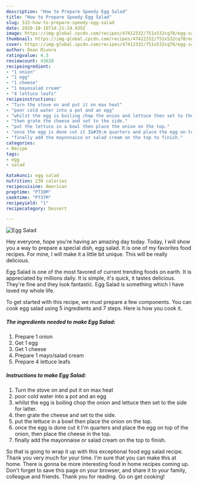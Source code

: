 ```yaml
---
description: "How to Prepare Speedy Egg Salad"
title: "How to Prepare Speedy Egg Salad"
slug: 515-how-to-prepare-speedy-egg-salad
date: 2020-10-16T14:21:24.435Z
image: https://img-global.cpcdn.com/recipes/47412332/751x532cq70/egg-salad-recipe-main-photo.jpg
thumbnail: https://img-global.cpcdn.com/recipes/47412332/751x532cq70/egg-salad-recipe-main-photo.jpg
cover: https://img-global.cpcdn.com/recipes/47412332/751x532cq70/egg-salad-recipe-main-photo.jpg
author: Dean Rivera
ratingvalue: 4.3
reviewcount: 43628
recipeingredient:
- "1 onion"
- "1 egg"
- "1 cheese"
- "1 mayosalad cream"
- "4 lettuce leafs"
recipeinstructions:
- "Turn the stove on and put it on max heat"
- "poor cold water into a pot and an egg"
- "whilst the egg is boiling chop the onion and lettuce then set to the side for latter."
- "then grate the cheese and set to the side."
- "put the lettuce in a bowl then place the onion on the top."
- "once the egg is done cut it I&#39;m quarters and place the egg on top of the onion, then place the cheese in the top."
- "finally add the mayonnaise or salad cream on the top to finish."
categories:
- Recipe
tags:
- egg
- salad

katakunci: egg salad 
nutrition: 230 calories
recipecuisine: American
preptime: "PT38M"
cooktime: "PT37M"
recipeyield: "1"
recipecategory: Dessert

---
```



![Egg Salad](https://img-global.cpcdn.com/recipes/47412332/751x532cq70/egg-salad-recipe-main-photo.jpg)

Hey everyone, hope you're having an amazing day today. Today, I will show you a way to prepare a special dish, egg salad. It is one of my favorites food recipes. For mine, I will make it a little bit unique. This will be really delicious.



Egg Salad is one of the most favored of current trending foods on earth. It is appreciated by millions daily. It is simple, it's quick, it tastes delicious. They're fine and they look fantastic. Egg Salad is something which I have loved my whole life.


To get started with this recipe, we must prepare a few components. You can cook egg salad using 5 ingredients and 7 steps. Here is how you cook it.

<!--inarticleads1-->

##### The ingredients needed to make Egg Salad:

1. Prepare 1 onion
1. Get 1 egg
1. Get 1 cheese
1. Prepare 1 mayo/salad cream
1. Prepare 4 lettuce leafs




<!--inarticleads2-->

##### Instructions to make Egg Salad:

1. Turn the stove on and put it on max heat
1. poor cold water into a pot and an egg
1. whilst the egg is boiling chop the onion and lettuce then set to the side for latter.
1. then grate the cheese and set to the side.
1. put the lettuce in a bowl then place the onion on the top.
1. once the egg is done cut it I&#39;m quarters and place the egg on top of the onion, then place the cheese in the top.
1. finally add the mayonnaise or salad cream on the top to finish.




So that is going to wrap it up with this exceptional food egg salad recipe. Thank you very much for your time. I'm sure that you can make this at home. There is gonna be more interesting food in home recipes coming up. Don't forget to save this page on your browser, and share it to your family, colleague and friends. Thank you for reading. Go on get cooking!
